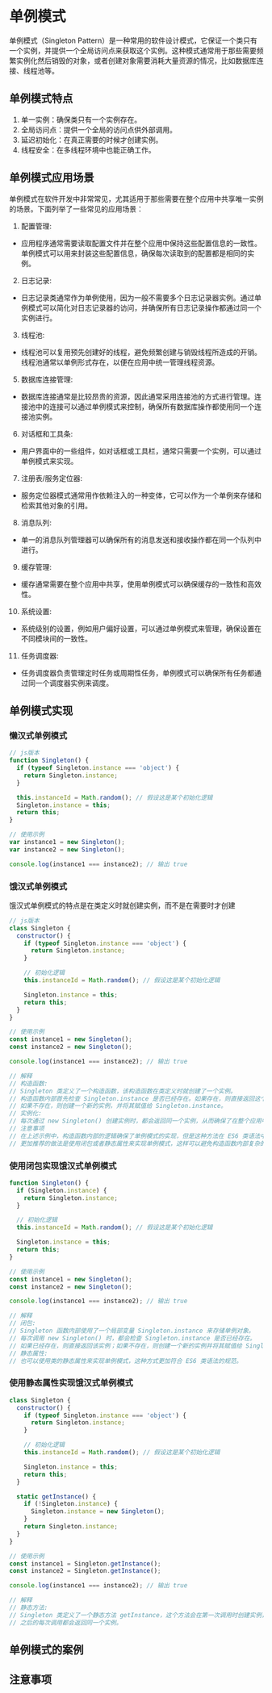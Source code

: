 # 单例模式
单例模式（Singleton Pattern）是一种常用的软件设计模式，它保证一个类只有一个实例，并提供一个全局访问点来获取这个实例。这种模式通常用于那些需要频繁实例化然后销毁的对象，或者创建对象需要消耗大量资源的情况，比如数据库连
接、线程池等。


## 单例模式特点
1. 单一实例：确保类只有一个实例存在。
2. 全局访问点：提供一个全局的访问点供外部调用。
3. 延迟初始化：在真正需要的时候才创建实例。
4. 线程安全：在多线程环境中也能正确工作。
## 单例模式应用场景
单例模式在软件开发中非常常见，尤其适用于那些需要在整个应用中共享唯一实例的场景。下面列举了一些常见的应用场景：
1. 配置管理:
  - 应用程序通常需要读取配置文件并在整个应用中保持这些配置信息的一致性。单例模式可以用来封装这些配置信息，确保每次读取到的配置都是相同的实例。
2. 日志记录:
  - 日志记录类通常作为单例使用，因为一般不需要多个日志记录器实例。通过单例模式可以简化对日志记录器的访问，并确保所有日志记录操作都通过同一个实例进行。
3. 线程池:
  - 线程池可以复用预先创建好的线程，避免频繁创建与销毁线程所造成的开销。线程池通常以单例形式存在，以便在应用中统一管理线程资源。
5. 数据库连接管理:
  - 数据库连接通常是比较昂贵的资源，因此通常采用连接池的方式进行管理。连接池中的连接可以通过单例模式来控制，确保所有数据库操作都使用同一个连接池实例。
6. 对话框和工具条:
  - 用户界面中的一些组件，如对话框或工具栏，通常只需要一个实例，可以通过单例模式来实现。
7. 注册表/服务定位器:
  - 服务定位器模式通常用作依赖注入的一种变体，它可以作为一个单例来存储和检索其他对象的引用。
8. 消息队列:
  - 单一的消息队列管理器可以确保所有的消息发送和接收操作都在同一个队列中进行。
9. 缓存管理:
  - 缓存通常需要在整个应用中共享，使用单例模式可以确保缓存的一致性和高效性。
10. 系统设置:
  - 系统级别的设置，例如用户偏好设置，可以通过单例模式来管理，确保设置在不同模块间的一致性。
11. 任务调度器:
  - 任务调度器负责管理定时任务或周期性任务，单例模式可以确保所有任务都通过同一个调度器实例来调度。
## 单例模式实现

### 懒汉式单例模式
```js
// js版本
function Singleton() {
  if (typeof Singleton.instance === 'object') {
    return Singleton.instance;
  }

  this.instanceId = Math.random(); // 假设这是某个初始化逻辑
  Singleton.instance = this;
  return this;
}

// 使用示例
var instance1 = new Singleton();
var instance2 = new Singleton();

console.log(instance1 === instance2); // 输出 true
```
### 饿汉式单例模式
饿汉式单例模式的特点是在类定义时就创建实例，而不是在需要时才创建
```js
// js版本
class Singleton {
  constructor() {
    if (typeof Singleton.instance === 'object') {
      return Singleton.instance;
    }

    // 初始化逻辑
    this.instanceId = Math.random(); // 假设这是某个初始化逻辑

    Singleton.instance = this;
    return this;
  }
}

// 使用示例
const instance1 = new Singleton();
const instance2 = new Singleton();

console.log(instance1 === instance2); // 输出 true

// 解释
// 构造函数:
// Singleton 类定义了一个构造函数，该构造函数在类定义时就创建了一个实例。
// 构造函数内部首先检查 Singleton.instance 是否已经存在。如果存在，则直接返回这个现有的实例。
// 如果不存在，则创建一个新的实例，并将其赋值给 Singleton.instance。
// 实例化:
// 每次通过 new Singleton() 创建实例时，都会返回同一个实例，从而确保了在整个应用中只有一个实例存在。
// 注意事项
// 在上述示例中，构造函数内部的逻辑确保了单例模式的实现，但是这种方法在 ES6 类语法中并不理想，因为它涉及到在构造函数中返回非 this 的值。
// 更加推荐的做法是使用闭包或者静态属性来实现单例模式，这样可以避免构造函数内部复杂的逻辑。
```
### 使用闭包实现饿汉式单例模式
```js
function Singleton() {
  if (Singleton.instance) {
    return Singleton.instance;
  }

  // 初始化逻辑
  this.instanceId = Math.random(); // 假设这是某个初始化逻辑

  Singleton.instance = this;
  return this;
}

// 使用示例
const instance1 = new Singleton();
const instance2 = new Singleton();

console.log(instance1 === instance2); // 输出 true

// 解释
// 闭包:
// Singleton 函数内部使用了一个局部变量 Singleton.instance 来存储单例对象。
// 每次调用 new Singleton() 时，都会检查 Singleton.instance 是否已经存在。
// 如果已经存在，则直接返回该实例；如果不存在，则创建一个新的实例并将其赋值给 Singleton.instance。
// 静态属性:
// 也可以使用类的静态属性来实现单例模式，这种方式更加符合 ES6 类语法的规范。
```

### 使用静态属性实现饿汉式单例模式
```js
class Singleton {
  constructor() {
    if (typeof Singleton.instance === 'object') {
      return Singleton.instance;
    }

    // 初始化逻辑
    this.instanceId = Math.random(); // 假设这是某个初始化逻辑

    Singleton.instance = this;
    return this;
  }

  static getInstance() {
    if (!Singleton.instance) {
      Singleton.instance = new Singleton();
    }
    return Singleton.instance;
  }
}

// 使用示例
const instance1 = Singleton.getInstance();
const instance2 = Singleton.getInstance();

console.log(instance1 === instance2); // 输出 true

// 解释
// 静态方法:
// Singleton 类定义了一个静态方法 getInstance，这个方法会在第一次调用时创建实例，并将其存储在静态属性 Singleton.instance 中。
// 之后的每次调用都会返回同一个实例。
```

## 单例模式的案例

## 注意事项
